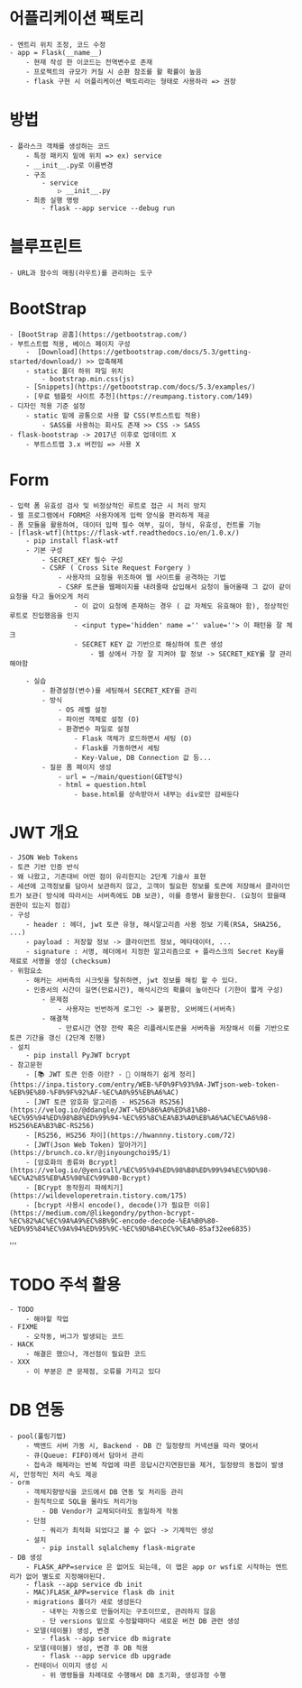 # 어플리케이션 팩토리

    - 엔트리 위치 조정, 코드 수정
    - app = Flask(__name__)
        - 현재 작성 한 이코드는 전역변수로 존재
        - 프로젝트의 규모가 커질 시 순환 참조를 활 확률이 높음
        - flask 구현 시 어플리케이션 팩토리라는 형태로 사용하라 => 권장

# 방법

    - 플라스크 객체를 생성하는 코드
        - 특정 패키지 밑에 위치 => ex) service
        - __init__.py로 이름변경
        - 구조
            - service
                ▷ __init__.py
        - 최종 실행 명령
            - flask --app service --debug run

# 블루프린트

    - URL과 함수의 매핑(라우트)를 관리하는 도구

# BootStrap

    - [BootStrap 공홈](https://getbootstrap.com/)
    - 부트스트랩 적용, 베이스 페이지 구성
        -  [Download](https://getbootstrap.com/docs/5.3/getting-started/download/) >> 압축해제
        - static 폴더 하위 파일 위치
            - bootstrap.min.css(js)
        - [Snippets](https://getbootstrap.com/docs/5.3/examples/)
        - [무료 템플릿 사이트 추천](https://reumpang.tistory.com/149)
    - 디자인 적용 기준 설정
        - static 밑에 공통으로 사용 할 CSS(부트스트립 적용)
            - SASS를 사용하는 회사도 존재 >> CSS -> SASS
    - flask-bootstrap -> 2017년 이후로 업데이트 X
        - 부트스트랩 3.x 버전임 => 사용 X

# Form

    - 입력 폼 유효성 검사 및 비정상적인 루트로 접근 시 처리 방지
    - 웹 프로그램에서 FORM은 사용자에게 입력 양식을 편리하게 제공
    - 폼 모듈을 활용하여, 데이터 입력 필수 여부, 길이, 형식, 유효성, 컨트롤 기능
    - [flask-wtf](https://flask-wtf.readthedocs.io/en/1.0.x/)
        - pip install flask-wtf
        - 기본 구성
            - SECRET_KEY 필수 구성
            - CSRF ( Cross Site Request Forgery )
                - 사용자의 요청을 위조하여 웹 사이트를 공격하는 기법
                - CSRF 토큰을 웹페이지를 내려줄때 삽입해서 요청이 들어올때 그 값이 같이 요청을 타고 들어오게 처리
                    - 이 값이 요청에 존재하는 경우 ( 값 자체도 유효해야 함), 정상적인 루트로 진입했음을 인지
                    - <input type='hidden' name ='' value=''> 이 패턴을 잘 체크
                    - SECRET KEY 값 기반으로 해싱하여 토큰 생성
                        - 웹 상에서 가장 잘 지켜야 할 정보 -> SECRET_KEY룰 잘 관리 해야함

        - 실습
            - 환경설정(변수)를 세팅해서 SECRET_KEY를 관리
            - 방식
                - OS 레벨 설정
                - 파이썬 객체로 설정 (O)
                - 환경변수 파일로 설정
                    - Flask 객체가 로드하면서 세팅 (O)
                    - Flask를 가동하면서 세팅
                    - Key-Value, DB Connection 값 등...
            - 질문 폼 페이지 생성
                - url = ~/main/question(GET방식)
                - html = question.html
                    - base.html를 상속받아서 내부는 div로만 감싸둔다

# JWT 개요

    - JSON Web Tokens
    - 토큰 기반 인증 반식
    - 왜 나왔고, 기존대비 어떤 점이 유리한지는 2단계 기술사 표현
    - 세션에 고객정보를 담아서 보관하지 않고, 고객이 필요한 정보를 토큰에 저장해서 클라이언트가 보관( 방식에 따라서는 서버측에도 DB 보관), 이를 증명서 활용한다. (요청이 왔을때 권한이 있는지 점검)
    - 구성
        - header : 헤더, jwt 토큰 유형, 해시알고리즘 사용 정보 기록(RSA, SHA256, ...)
        - payload : 저장할 정보 -> 클라이언트 정보, 메타데이터, ...
        - signature : 서명, 헤더에서 지정한 알고리즘으로 + 플라스크의 Secret Key를 재료로 서명을 생성 (checksum)
    - 위험요소
        - 해커는 서버측의 시크릿을 탈취하면, jwt 정보를 해킹 할 수 있다.
        - 인증서의 시간이 길면(만료시간), 해석시간의 확률이 높아진다 (기한이 짧게 구성)
            - 문제점
                - 사용자는 빈번하게 로그인 -> 불편함, 오버헤드(서버측)
            - 해결책
                - 만료시간 연장 전략 혹은 리플레시토큰을 서버측을 저장해서 이를 기반으로 토큰 기간을 갱신 (2단계 진행)
    - 설치
        - pip install PyJWT bcrypt
    - 참고문헌
        - [📚 JWT 토큰 인증 이란? - 💯 이해하기 쉽게 정리](https://inpa.tistory.com/entry/WEB-%F0%9F%93%9A-JWTjson-web-token-%EB%9E%80-%F0%9F%92%AF-%EC%A0%95%EB%A6%AC)
        - [JWT 토큰 암호화 알고리즘 - HS256과 RS256](https://velog.io/@ddangle/JWT-%ED%86%A0%ED%81%B0-%EC%95%94%ED%98%B8%ED%99%94-%EC%95%8C%EA%B3%A0%EB%A6%AC%EC%A6%98-HS256%EA%B3%BC-RS256)
        - [RS256, HS256 차이](https://hwannny.tistory.com/72)
        - [JWT(Json Web Token) 알아가기](https://brunch.co.kr/@jinyoungchoi95/1)
        - [암호화의 종류와 Bcrypt](https://velog.io/@yenicall/%EC%95%94%ED%98%B8%ED%99%94%EC%9D%98-%EC%A2%85%EB%A5%98%EC%99%80-Bcrypt)
        - [BCrypt 동작원리 파헤치기](https://wildeveloperetrain.tistory.com/175)
        - [bcrypt 사용시 encode(), decode()가 필요한 이유](https://medium.com/@likegondry/python-bcrypt-%EC%82%AC%EC%9A%A9%EC%8B%9C-encode-decode-%EA%B0%80-%ED%95%84%EC%9A%94%ED%95%9C-%EC%9D%B4%EC%9C%A0-85af32ee6835)

'''

# TODO 주석 활용

    - TODO
        - 해야할 작업
    - FIXME
        - 오작동, 버그가 발생되는 코드
    - HACK
        - 해결은 했으나, 개선점이 필요한 코드
    - XXX
        - 이 부분은 큰 문제점, 오류를 가지고 있다

# DB 연동

    - pool(풀링기법)
        - 백앤드 서버 가동 시, Backend - DB 간 일정량의 커넥션을 따라 맺어서
        - 큐(Queue: FIFO)에서 담아서 관리
        - 접속과 해제라는 반복 작업에 따른 응답시간지연원인을 제거, 일정량의 동접이 발생 시, 안정적인 처리 속도 제공
    - orm
        - 객체지향방식을 코드에서 DB 연동 및 처리등 관리
        - 원칙적으로 SQL을 몰라도 처리가능
            - DB Vendor가 교체되더라도 동일하게 작동
        - 단점
            - 쿼리가 최적화 되었다고 볼 수 없다 -> 기계적인 생성
        - 설치
            - pip install sqlalchemy flask-migrate
    - DB 생성
        - FLASK_APP=service 은 없어도 되는데, 이 앱은 app or wsfi로 시작하는 엔트리가 없어 별도로 지정해야된다.
        - flask --app service db init
        - MAC)FLASK_APP=service flask db init
        - migrations 폴더가 새로 생성돈다
            - 내부는 자동으로 만들어지는 구조이므로, 관려하지 않음
            - 단 versions 밑으로 수정할때마다 새로운 버전 DB 관련 생성
        - 모델(테이블) 생성, 변경
            - flask --app service db migrate
        - 모델(테이블) 생성, 변경 후 DB 적용
            - flask --app service db upgrade
        - 컨테이너 이미지 생성 시
            - 위 명령들을 차례대로 수행해서 DB 초기화, 생성과정 수행
